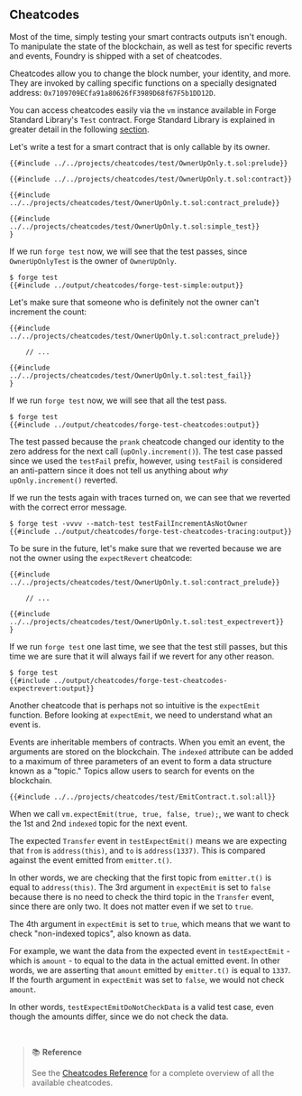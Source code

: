 ## Cheatcodes

Most of the time, simply testing your smart contracts outputs isn't enough. To manipulate the state of the blockchain, as well as test for specific reverts and events, Foundry is shipped with a set of cheatcodes.

Cheatcodes allow you to change the block number, your identity, and more. They are invoked by calling specific functions on a specially designated address: `0x7109709ECfa91a80626fF3989D68f67F5b1DD12D`.

You can access cheatcodes easily via the `vm` instance available in Forge Standard Library's `Test` contract. Forge Standard Library is explained in greater detail in the following [section](./forge-std.md).

Let's write a test for a smart contract that is only callable by its owner.

```solidity
{{#include ../../projects/cheatcodes/test/OwnerUpOnly.t.sol:prelude}}

{{#include ../../projects/cheatcodes/test/OwnerUpOnly.t.sol:contract}}

{{#include ../../projects/cheatcodes/test/OwnerUpOnly.t.sol:contract_prelude}}

{{#include ../../projects/cheatcodes/test/OwnerUpOnly.t.sol:simple_test}}
}
```

If we run `forge test` now, we will see that the test passes, since `OwnerUpOnlyTest` is the owner of `OwnerUpOnly`.

```ignore
$ forge test
{{#include ../output/cheatcodes/forge-test-simple:output}}
```

Let's make sure that someone who is definitely not the owner can't increment the count:

```solidity
{{#include ../../projects/cheatcodes/test/OwnerUpOnly.t.sol:contract_prelude}}

    // ...

{{#include ../../projects/cheatcodes/test/OwnerUpOnly.t.sol:test_fail}}
}
```

If we run `forge test` now, we will see that all the test pass.

```ignore
$ forge test
{{#include ../output/cheatcodes/forge-test-cheatcodes:output}}
```

The test passed because the `prank` cheatcode changed our identity to the zero address for the next call (`upOnly.increment()`). The test case passed since we used the `testFail` prefix, however, using `testFail` is considered an anti-pattern since it does not tell us anything about *why* `upOnly.increment()` reverted.

If we run the tests again with traces turned on, we can see that we reverted with the correct error message.

```ignore
$ forge test -vvvv --match-test testFailIncrementAsNotOwner
{{#include ../output/cheatcodes/forge-test-cheatcodes-tracing:output}}
```

To be sure in the future, let's make sure that we reverted because we are not the owner using the `expectRevert` cheatcode:

```solidity
{{#include ../../projects/cheatcodes/test/OwnerUpOnly.t.sol:contract_prelude}}

    // ...

{{#include ../../projects/cheatcodes/test/OwnerUpOnly.t.sol:test_expectrevert}}
}
```

If we run `forge test` one last time, we see that the test still passes, but this time we are sure that it will always fail if we revert for any other reason.

```ignore
$ forge test
{{#include ../output/cheatcodes/forge-test-cheatcodes-expectrevert:output}}
```

Another cheatcode that is perhaps not so intuitive is the `expectEmit` function. Before looking at `expectEmit`, we need to understand what an event is.

Events are inheritable members of contracts. When you emit an event, the arguments are stored on the blockchain. The `indexed` attribute can be added to a maximum of three parameters of an event to form a data structure known as a "topic." Topics allow users to search for events on the blockchain.

```solidity
{{#include ../../projects/cheatcodes/test/EmitContract.t.sol:all}}
```

When we call `vm.expectEmit(true, true, false, true);`, we want to check the 1st and 2nd `indexed` topic for the next event.

The expected `Transfer` event in `testExpectEmit()` means we are expecting that `from` is  `address(this)`, and `to` is `address(1337)`. This is compared against the event emitted from `emitter.t()`.

In other words, we are checking that the first topic from `emitter.t()` is equal to `address(this)`. The 3rd argument in `expectEmit` is set to `false` because there is no need to check the third topic in the `Transfer` event, since there are only two. It does not matter even if we set to `true`.

The 4th argument in `expectEmit` is set to `true`, which means that we want to check "non-indexed topics", also known as data.

For example, we want the data from the expected event in `testExpectEmit` - which is `amount` - to equal to the data in the actual emitted event. In other words, we are asserting that `amount` emitted by `emitter.t()` is equal to `1337`. If the fourth argument in `expectEmit` was set to `false`, we would not check `amount`.

In other words, `testExpectEmitDoNotCheckData` is a valid test case, even though the amounts differ, since we do not check the data.

<br>

> 📚 **Reference**
>
> See the [Cheatcodes Reference](../cheatcodes/) for a complete overview of all the available cheatcodes.
